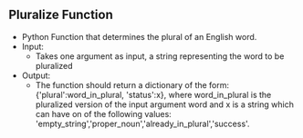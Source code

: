 ## Pluralize Function
- Python Function that determines the plural of an English word.
- Input:
    - Takes one argument as input, a string representing the word to be pluralized
- Output:
    - The function should return a dictionary of the form:
    {'plural':word_in_plural, 'status':x},
    where word_in_plural is the pluralized version of the input argument word and x is a string which can have on of the following values: 'empty_string','proper_noun','already_in_plural','success'.